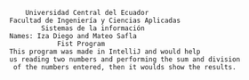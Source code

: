 
        Universidad Central del Ecuador
    Facultad de Ingeniería y Ciencias Aplicadas
            Sistemas de la información
    Names: Iza Diego and Mateo Safla
                Fist Program
    This program was made in IntelliJ and would help 
    us reading two numbers and performing the sum and division 
     of the numbers entered, then it woulds show the results.
